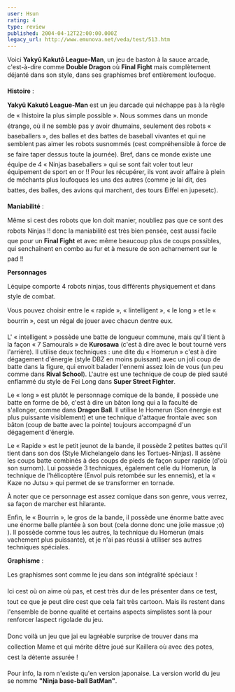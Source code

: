 ```yaml
---
user: Hsun
rating: 4
type: review
published: 2004-04-12T22:00:00.000Z
legacy_url: http://www.emunova.net/veda/test/513.htm
---
```

Voici **Yakyû Kakutô League-Man**, un jeu de baston à la sauce arcade, c'est-à-dire comme **Double Dragon** où **Final Fight** mais complètement déjanté dans son style, dans ses graphismes bref entièrement loufoque.  

  

**Histoire** :  

  

**Yakyû Kakutô League-Man** est un jeu darcade qui néchappe pas à la règle de « lhistoire la plus simple possible ». Nous sommes dans un monde étrange, où il ne semble pas y avoir dhumains, seulement des robots « baseballers », des balles et des battes de baseball vivantes et qui ne semblent pas aimer les robots susnommés (cest compréhensible à force de se faire taper dessus toute la journée). Bref, dans ce monde existe une équipe de 4 « Ninjas baseballers » qui se sont fait voler tout leur équipement de sport en or !! Pour les récupérer, ils vont avoir affaire à plein de méchants plus loufoques les uns des autres (comme je lai dit, des battes, des balles, des avions qui marchent, des tours Eiffel en jupesetc).  

  

**Maniabilité** :  

  

Même si cest des robots que lon doit manier, noubliez pas que ce sont des robots Ninjas !! donc la maniabilité est très bien pensée, cest aussi facile que pour un **Final Fight** et avec même beaucoup plus de coups possibles, qui senchaînent en combo au fur et à mesure de son acharnement sur le pad !!   

  

**Personnages**  

  

Léquipe comporte 4 robots ninjas, tous différents physiquement et dans style de combat.  

Vous pouvez choisir entre le « rapide », « lintelligent », « le long » et le « bourrin », cest un régal de jouer avec chacun dentre eux.  

  

L' « intelligent » possède une batte de longueur commune, mais qu'il tient à la façon « 7 Samouraïs » de **Kurosawa** (c'est à dire avec le bout tourné vers l'arrière). Il utilise deux techniques : une dite du « Homerun » c'est à dire dégagement d'énergie (style DBZ en moins puissant) avec un joli coup de batte dans la figure, qui envoit balader l'ennemi assez loin de vous (un peu comme dans **Rival School**). L'autre est une technique de coup de pied sauté enflammé du style de Fei Long dans **Super Street Fighter**.  

  

Le « long » est plutôt le personnage comique de la bande, il possède une batte en forme de bô, c'est à dire un bâton long qui a la faculté de s'allonger, comme dans **Dragon Ball**. Il utilise le Homerun (Son énergie est plus puissante visiblement) et une technique d'attaque frontale avec son bâton (coup de batte avec la pointe) toujours accompagné d'un dégagement d'énergie.  

  

Le « Rapide » est le petit jeunot de la bande, il possède 2 petites battes qu'il tient dans son dos (Style Michelangelo dans les Tortues-Ninjas). Il assène les coups batte combinés à des coups de pieds de façon super rapide (d'où son surnom). Lui possède 3 techniques, également celle du Homerun, la technique de l'hélicoptère (Envol puis retombée sur les ennemis), et la « Kaze no Jutsu » qui permet de se transformer en tornade.  

À noter que ce personnage est assez comique dans son genre, vous verrez, sa façon de marcher est hilarante.  

  

Enfin, le « Bourrin », le gros de la bande, il possède une énorme batte avec une énorme balle plantée à son bout (cela donne donc une jolie massue ;o) ). Il possède comme tous les autres, la technique du Homerun (mais vachement plus puissante), et je n'ai pas réussi à utiliser ses autres techniques spéciales.  

  

**Graphisme** :  

  

Les graphismes sont comme le jeu dans son intégralité spéciaux !  

Ici cest où on aime où pas, et cest très dur de les présenter dans ce test, tout ce que je peut dire cest que cela fait très cartoon. Mais ils restent dans l'ensemble de bonne qualité et certains aspects simplistes sont là pour renforcer laspect rigolade du jeu.  

  

Donc voilà un jeu que jai eu lagréable surprise de trouver dans ma collection Mame et qui mérite dêtre joué sur Kaillera où avec des potes, cest la détente assurée !  

Pour info, la rom n'existe qu'en version japonaise. La version world du jeu se nomme **"Ninja base-ball BatMan"**.